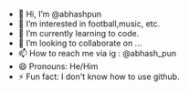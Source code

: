 - 👋 Hi, I’m @abhashpun
- 👀 I’m interested in football,music, etc.
- 🌱 I’m currently learning to code.
- 💞️ I’m looking to collaborate on ...
- 📫 How to reach me via ig : @abhash_pun
- 😄 Pronouns: He/Him
- ⚡ Fun fact: I don't know how to use github.

<!---
abhashpun/abhashpun is a ✨ special ✨ repository because its `README.md` (this file) appears on your GitHub profile.
You can click the Preview link to take a look at your changes.
--->
